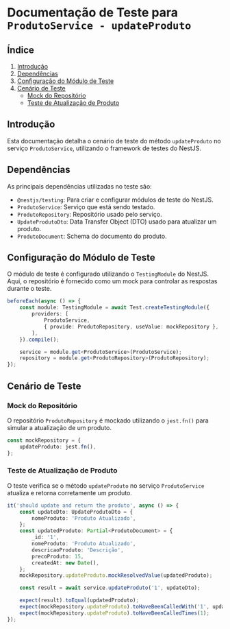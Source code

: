 # Documentação de Teste para `ProdutoService - updateProduto`

## Índice

1. [Introdução](#introdução)
2. [Dependências](#dependências)
3. [Configuração do Módulo de Teste](#configuração-do-módulo-de-teste)
4. [Cenário de Teste](#cenário-de-teste)
    - [Mock do Repositório](#mock-do-repositório)
    - [Teste de Atualização de Produto](#teste-de-atualização-de-produto)

## Introdução

Esta documentação detalha o cenário de teste do método `updateProduto` no serviço `ProdutoService`, utilizando o framework de testes do NestJS.

## Dependências

As principais dependências utilizadas no teste são:

-   `@nestjs/testing`: Para criar e configurar módulos de teste do NestJS.
-   `ProdutoService`: Serviço que está sendo testado.
-   `ProdutoRepository`: Repositório usado pelo serviço.
-   `UpdateProdutoDto`: Data Transfer Object (DTO) usado para atualizar um produto.
-   `ProdutoDocument`: Schema do documento do produto.

## Configuração do Módulo de Teste

O módulo de teste é configurado utilizando o `TestingModule` do NestJS. Aqui, o repositório é fornecido como um mock para controlar as respostas durante o teste.

```typescript
beforeEach(async () => {
    const module: TestingModule = await Test.createTestingModule({
        providers: [
            ProdutoService,
            { provide: ProdutoRepository, useValue: mockRepository },
        ],
    }).compile();

    service = module.get<ProdutoService>(ProdutoService);
    repository = module.get<ProdutoRepository>(ProdutoRepository);
});
```

## Cenário de Teste

### Mock do Repositório

O repositório `ProdutoRepository` é mockado utilizando o `jest.fn()` para simular a atualização de um produto.

```typescript
const mockRepository = {
    updateProduto: jest.fn(),
};
```

### Teste de Atualização de Produto

O teste verifica se o método `updateProduto` no serviço `ProdutoService` atualiza e retorna corretamente um produto.

```typescript
it('should update and return the produto', async () => {
    const updateDto: UpdateProdutoDto = {
        nomeProduto: 'Produto Atualizado',
    };
    const updatedProduto: Partial<ProdutoDocument> = {
        _id: '1',
        nomeProduto: 'Produto Atualizado',
        descricaoProduto: 'Descrição',
        precoProduto: 15,
        createdAt: new Date(),
    };
    mockRepository.updateProduto.mockResolvedValue(updatedProduto);

    const result = await service.updateProduto('1', updateDto);

    expect(result).toEqual(updatedProduto);
    expect(mockRepository.updateProduto).toHaveBeenCalledWith('1', updateDto);
    expect(mockRepository.updateProduto).toHaveBeenCalledTimes(1);
});
```
